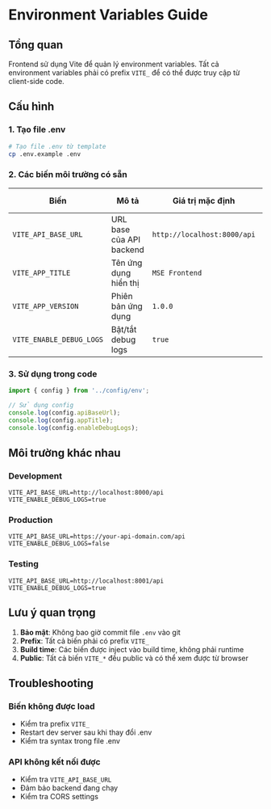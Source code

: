 # Environment Variables Guide

## Tổng quan

Frontend sử dụng Vite để quản lý environment variables. Tất cả environment variables phải có prefix `VITE_` để có thể được truy cập từ client-side code.

## Cấu hình

### 1. Tạo file .env

```bash
# Tạo file .env từ template
cp .env.example .env
```

### 2. Các biến môi trường có sẵn

| Biến | Mô tả | Giá trị mặc định | Bắt buộc |
|------|-------|------------------|----------|
| `VITE_API_BASE_URL` | URL base của API backend | `http://localhost:8000/api` | ✅ |
| `VITE_APP_TITLE` | Tên ứng dụng hiển thị | `MSE Frontend` | ❌ |
| `VITE_APP_VERSION` | Phiên bản ứng dụng | `1.0.0` | ❌ |
| `VITE_ENABLE_DEBUG_LOGS` | Bật/tắt debug logs | `true` | ❌ |

### 3. Sử dụng trong code

```typescript
import { config } from '../config/env';

// Sử dụng config
console.log(config.apiBaseUrl);
console.log(config.appTitle);
console.log(config.enableDebugLogs);
```

## Môi trường khác nhau

### Development
```env
VITE_API_BASE_URL=http://localhost:8000/api
VITE_ENABLE_DEBUG_LOGS=true
```

### Production
```env
VITE_API_BASE_URL=https://your-api-domain.com/api
VITE_ENABLE_DEBUG_LOGS=false
```

### Testing
```env
VITE_API_BASE_URL=http://localhost:8001/api
VITE_ENABLE_DEBUG_LOGS=true
```

## Lưu ý quan trọng

1. **Bảo mật**: Không bao giờ commit file `.env` vào git
2. **Prefix**: Tất cả biến phải có prefix `VITE_`
3. **Build time**: Các biến được inject vào build time, không phải runtime
4. **Public**: Tất cả biến `VITE_*` đều public và có thể xem được từ browser

## Troubleshooting

### Biến không được load
- Kiểm tra prefix `VITE_`
- Restart dev server sau khi thay đổi .env
- Kiểm tra syntax trong file .env

### API không kết nối được
- Kiểm tra `VITE_API_BASE_URL`
- Đảm bảo backend đang chạy
- Kiểm tra CORS settings
